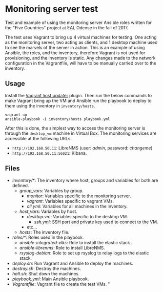 # Monitoring server test

Test and example of using the monitoring server Ansible roles written
for the "Five Countries" project at EAL Odense in the fall of 2017.

The test uses Vagrant to bring up 4 virtual machines for testing. One acting as
the monitoring server, two acting as clients, and 1 desktop machine used to see
the marvels of the server in action. This is an example of using Ansible, the
roles, and the inventory, therefore Vagrant is not used for provisioning, and
the inventory is static. Any changes made to the network configuration in the
Vagrantfile, will have to be manually carried over to the inventory.

## Usage

Install the [Vagrant host updater](https://github.com/cogitatio/vagrant-hostsupdater)
plugin. Then run the below commands to make Vagrant bring up the VM and Ansible
run the playbook to deploy to them using the inventory in `inventory/hosts`.

    vagrant up
    ansible-playbook -i inventory/hosts playbook.yml

After this is done, the simplest way to access the monitoring server is through
the `desktop_vm` machine in Virtual Box. The monitoring services are accessible
at the following URLs:

 * `http://192.168.50.11`: LibreNMS (user: *admin*, password: *changeme*)
 * `http://192.168.50.11:56021`: Kibana.

## Files

  * *inventory/\**: The inventory where host, groups and variables for both are
    defined.
      * *group_vars*: Variables by group.
          * *monitor*: Variables specific to the monitoring server.
          * *vagrant*: Variables specific to vagrant VMs.
          * *all.yml*: Variables for all machines in the inventory.
      * *host_vars*: Variables by host.
          * *desktop.vm*: Variables specific to the desktop VM.
              * *ssh.yml*: SSH port and private key used to connect to the VM.
          * etc...
      * *hosts*: The inventory file.
  * *roles/\**: Roles used in the playbook.
      * *ansible-integrated-elks*: Role to install the elastic stack .
      * *ansible-librenms*: Role to install LibreNMS.
      * *rsyslog-debian*: Role to set up rsyslog to relay logs to the elastic
        stack.
  * *deploy.sh*: Run Vagrant and Ansible to deploy the machines.
  * *destroy.sh*: Destroy the machines.
  * *halt.sh*: Shut down the machines.
  * *playbook.yml*: Main Ansible playbook.
  * *Vagrantfile*: Vagrant file to create the test VMs.
''
